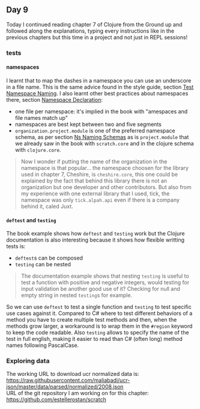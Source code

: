 ## Day 9

Today I continued reading chapter 7 of Clojure from the Ground up and followed along the explanations, typing every instructions like in the previous chapters but
this time in a project and not just in REPL sessions!

### tests

#### namespaces
I learnt that to map the dashes in a namespace you can use an underscore in a file name. This is the same advice found in the style guide, 
section [Test Namespace Naming](https://github.com/bbatsov/clojure-style-guide#test-namespace-naming).
I also learnt other best practices about namespaces there, section [Namespace Declaration](https://github.com/bbatsov/clojure-style-guide#namespace-declaration):
- one file per namespace: it's implied in the book with "amespaces and file names match up"
- namespaces are best kept between two and five segments
- `organization.project.module` is one of the preferred namespace schema, as per section 
[Ns Naming Schemas](https://github.com/bbatsov/clojure-style-guide#ns-naming-schemas)
as is `project.module` that we already saw in the book with `scratch.core` and in the clojure schema with `clojure.core`.  
> Now I wonder if putting the name of the organization in the namespace is that popular... the namespace choosen for the library used in chapter 7, Cheshire,
is `cheshire.core`, this one could be explained by the fact that behind this library there is not an organization but one developer and other contributors. 
But also from my experience with one external library that I used, tick, the namespace was only `tick.alpah.api` even if there is a company behind it, caled Juxt.

#### `deftest` and `testing`
The book example shows how `deftest` and `testing` work but the Clojure documentation is also interesting because it shows how flexible writting tests is:
- `deftest`s can be composed
- `testing` can be nested
> The documentation example shows that nesting `testing` is useful to test a function with positive and negative integers, would testing for input validation be 
another good use of it?
Checking for null and empty string in nested `testing`s for example.

So we can use `deftest` to test a single function and `testing` to test specific use cases against it. Compared to C# where to test different behaviors of
a method you have to create multiple test methods and then, when the methods grow larger, a workaround is to wrap them in the `#region` keyword to keep the code
readable.
Also `testing` allows to specify the name of the test in full english, making it easier to read than C# (often long) method names following PascalCase.

### Exploring data
The working URL to download ucr normalized data is: https://raw.githubusercontent.com/maliabadi/ucr-json/master/data/parsed/normalized/2008.json  
URL of the git repository I am working on for this chapter: https://github.com/estellerostan/scratch
